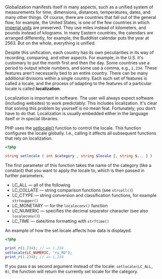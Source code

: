 
Globalization manifests itself in many aspects, such as a unified system of measurements for time, dimensions, distances, temperatures, dates, and many other things. Of course, there are countries that fall out of the general flow, for example, the United States, is one of the few countries in which [imperial units](https://en.wikipedia.org/wiki/Imperial_and_US_customary_measurement_systems) are preserved. They use miles instead of kilometers, and pounds instead of kilograms. In many Eastern countries, the calendars are arranged differently, for example, the Buddhist calendar puts the year at 2563. But on the whole, everything is unified.

Despite this unification, each country has its own peculiarities in its way of recording, comparing, and other aspects. For example, in the U.S. it's customary to put the month first and then the day. Some countries use a period to output whole numbers, and some use a comma, e.g., `1,234`. These features aren't necessarily tied to an entire country. There can be many additional divisions within a single country. Each such set of features is called a locale, and the process of adapting to the features of a particular locale is called **localization**.

Localization is important in software. The user will always expect software (including websites) to work predictably. This includes localization. It's clear that solving this problem by yourself is no mean feat. Fortunately, you don't have to do that. Localization is usually embedded either in the language itself or in special libraries.

PHP uses the  [setlocale()](https://www.php.net/manual/en/function.setlocale.php) function to control the locale. This function configures the locale globally. I.e., calling it affects all subsequent functions that rely on localization.

```php
<?php

string setlocale ( int $category , string $locale [, string $... ] )
```

The first parameter of this function takes the name of the category (like a constant) that you want to apply the locale to, which is then passed in further parameters.

* LC_ALL — all of the following
* LC_COLLATE — string comparison functions (see `strcoll()`)
* LC_CTYPE — string conversion and classification functions, for example `strtoupper()`
* LC_MONETARY — for the `localeconv()` function
* LC_NUMERIC — specifies the decimal separator character (see also `localeconv()`)
* LC_TIME — date/time formatting with `strftime()`

An example of how the set locale affects how data is displayed.

```php
<?php

print_r(1.234); // => 1.234
setlocale(LC_NUMERIC, 'ru_RU');
print_r(1.234); // => 1,234
```

If you pass `0` as second argument instead of the locale: `setlocale(LC_ALL, 0)`, the function will return the currently set locale for the category.
